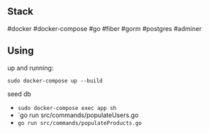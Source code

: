 ## Stack
#docker #docker-compose #go #fiber #gorm #postgres #adminer


## Using
up and running:

`sudo docker-compose up --build`


seed db
 - `sudo docker-compose exec app sh`
 - `go run src/commands/populateUsers.go
 - `go run src/commands/populateProducts.go`